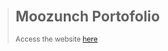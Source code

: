 > # Moozunch Portofolio
> Access the website [here](https://moozunch.github.io/moozunch-portofolio/)
> 